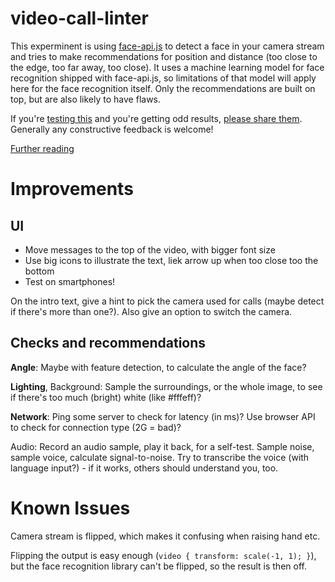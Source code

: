 # video-call-linter

This experminent is using [face-api.js](https://github.com/justadudewhohacks/face-api.js) to detect a face in your camera stream and tries to make recommendations for position and distance (too close to the edge, too far away, too close). It uses a machine learning model for face recognition shipped with face-api.js, so limitations of that model will apply here for the face recognition itself. Only the recommendations are built on top, but are also likely to have flaws.

If you're [testing this](https://jzaefferer.github.io/video-call-linter/) and you're getting odd results, [please share them](https://github.com/jzaefferer/video-call-linter/issues/new). Generally any constructive feedback is welcome!

[Further reading](https://joerns-recurse-ideas.glitch.me/#video-call-linter)

# Improvements

## UI

- Move messages to the top of the video, with bigger font size
- Use big icons to illustrate the text, liek arrow up when too close too the bottom
- Test on smartphones!

On the intro text, give a hint to pick the camera used for calls (maybe detect if there's more than one?). Also give an option to switch the camera.

## Checks and recommendations

**Angle**: Maybe with feature detection, to calculate the angle of the face?

**Lighting**, Background: Sample the surroundings, or the whole image, to see if there's too much (bright) white (like #fffeff)?

**Network**: Ping some server to check for latency (in ms)? Use browser API to check for connection type (2G = bad)?

Audio: Record an audio sample, play it back, for a self-test. Sample noise, sample voice, calculate signal-to-noise. Try to transcribe the voice (with language input?) - if it works, others should understand you, too.

# Known Issues

Camera stream is flipped, which makes it confusing when raising hand etc.

Flipping the output is easy enough (`video { transform: scale(-1, 1); }`), but the face recognition library can't be flipped, so the result is then off.
